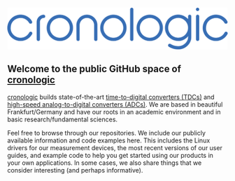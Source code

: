 ![alt text](crono_logo_2020.svg "")

## Welcome to the public GitHub space of [cronologic](https://www.cronologic.de "Come visit us!")

[cronologic](https://www.cronologic.de "Yeah, visit us, don't be shy!") builds state-of-the-art [time-to-digital converters (TDCs)](https://en.wikipedia.org/wiki/Time-to-digital_converter "Visit Wikipedia!") and [high-speed analog-to-digital converters (ADCs)](https://en.wikipedia.org/wiki/Analog-to-digital_converter "Visit Wikipedia!"). We are based in beautiful Frankfurt/Germany and have our roots in an academic environment and in basic research/fundamental sciences. 

Feel free to browse through our repositories. We include our publicly available information and code examples here. This includes the Linux drivers for our measurement devices, the most recent versions of our user guides, and example code to help you get started using our products in your own applications. In some cases, we also share things that we consider interesting (and perhaps informative).
